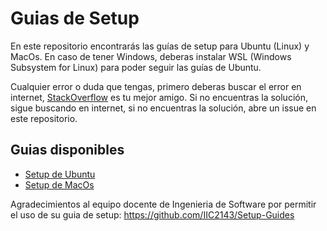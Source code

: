 # Guias de Setup

En este repositorio encontrarás las guías de setup para Ubuntu (Linux) y MacOs. En caso de tener Windows, deberas instalar WSL (Windows Subsystem for Linux) para poder seguir las guías de Ubuntu.

Cualquier error o duda que tengas, primero deberas buscar el error en internet, [StackOverflow](https://stackoverflow.com/) es tu mejor amigo. Si no encuentras la solución, sigue buscando en internet, si no encuentras la solución, abre un issue en este repositorio.

## Guias disponibles

- [Setup de Ubuntu](./Ubuntu.md)
- [Setup de MacOs](./MacOs.md)

Agradecimientos al equipo docente de Ingenieria de Software por permitir el uso de su guia de setup: https://github.com/IIC2143/Setup-Guides
